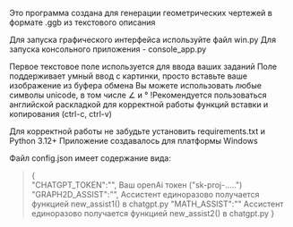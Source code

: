 Это программа создана для генерации геометрических чертежей в формате .ggb из текстового описания 

Для запуска графического интерфейса используйте файл win.py
Для запуска консольного приложения - console_app.py

Первое текстовое поле используется для ввода ваших заданий
Поле поддерживает умный ввод с картинки, просто вставьте ваше изображение из буфера обмена
Вы можете использовать любые символы unicode, в том числе ∠ и °
!Рекомендуется пользоваться английской раскладкой для корректной работы функций вставки и копирования (ctrl-c, ctrl-v)


Для корректной работы не забудьте установить requirements.txt и Python 3.12+
Приложение создавалось для платформы Windows

Файл config.json имеет содержание вида:


> {                                                             
>    "CHATGPT_TOKEN":"",     Ваш openAi токен ("sk-proj-.....")
>    "GRAPH2D_ASSIST":"",    Ассистент единоразово получается функцией new_assist1() в chatgpt.py
>    "MATH_ASSIST":""      Ассистент единоразово получается функцией new_assist2() в chatgpt.py
>}




